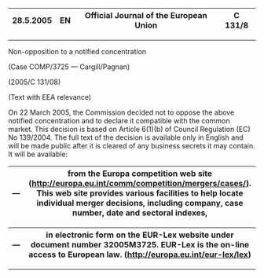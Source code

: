 | 28.5.2005 | EN | Official Journal of the European Union | C 131/8 |
| --------- | --- | -------------------------------------- | ------- |

---

Non-opposition to a notified concentration

(Case COMP/3725 — Cargill/Pagnan)

(2005/C 131/08)

(Text with EEA relevance)

On 22 March 2005, the Commission decided not to oppose the above notified concentration and to declare it compatible with the common market. This decision is based on Article 6(1)(b) of Council Regulation (EC) No 139/2004. The full text of the decision is available only in English and will be made public after it is cleared of any business secrets it may contain. It will be available:

| — | from the Europa competition web site (http://europa.eu.int/comm/competition/mergers/cases/). This web site provides various facilities to help locate individual merger decisions, including company, case number, date and sectoral indexes, |
| - | --------------------------------------------------------------------------------------------------------------------------------------------------------------------------------------------------------------------------------------------- |

| — | in electronic form on the EUR-Lex website under document number 32005M3725. EUR-Lex is the on-line access to European law. (http://europa.eu.int/eur-lex/lex) |
| - | ------------------------------------------------------------------------------------------------------------------------------------------------------------- |

---
